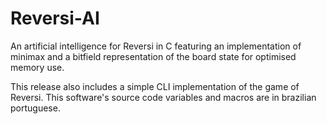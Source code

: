 Reversi-AI
==========

An artificial intelligence for Reversi in C featuring an implementation of minimax and a bitfield representation of the board state for optimised memory use.

This release also includes a simple CLI implementation of the game of Reversi. This software's source code variables and macros are in brazilian portuguese.
